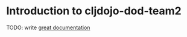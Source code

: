 # Introduction to cljdojo-dod-team2

TODO: write [great documentation](http://jacobian.org/writing/great-documentation/what-to-write/)
